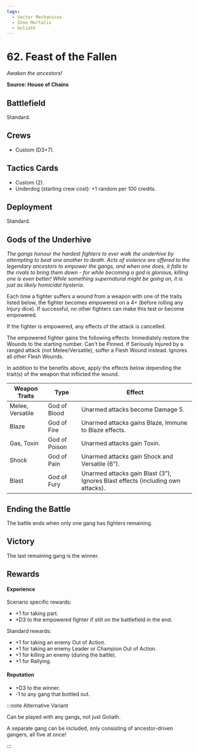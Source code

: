 ```yaml
---
tags:
  - Sector Mechanicus
  - Zone Mortalis
  - Goliath
---
```


# 62. Feast of the Fallen

_Awaken the ancestors!_

**Source: House of Chains**

## Battlefield

Standard.

## Crews

- Custom (D3+7).

## Tactics Cards

- Custom (2).
- Underdog (starting crew cost): +1 random per 100 credits.

## Deployment

Standard.

## Gods of the Underhive

_The gangs honour the hardest fighters to ever walk the underhive by attempting to beat one another to death. Acts of violence are offered to the legendary ancestors to empower the gangs, and when one does, it falls to the rivals to bring them down - for while becoming a god is glorious, killing one is even better! While something supernatural might be going on, it is just as likely homicidal hysteria._

Each time a fighter suffers a wound from a weapon with one of the traits listed below, the fighter becomes empowered on a 4+ (before rolling any Injury dice). If successful, no other fighters can make this test or become empowered.

If the fighter is empowered, any effects of the attack is cancelled.

The empowered fighter gains the following effects:
Immediately restore the Wounds to the starting number.
Can't be Pinned.
If Seriously Injured by a ranged attack (not Melee/Versatile), suffer a Flesh Wound instead.
Ignores all other Flesh Wounds.

In addition to the benefits above, apply the effects below depending the trait(s) of the weapon that inflicted the wound.

| Weapon Traits    | Type          | Effect                                                                          |
| ---------------- | ------------- | ------------------------------------------------------------------------------- |
| Melee, Versatile | God of Blood  | Unarmed attacks become Damage 5.                                                |
| Blaze            | God of Fire   | Unarmed attacks gains Blaze, Immune to Blaze effects.                           |
| Gas, Toxin       | God of Poison | Unarmed attacks gain Toxin.                                                     |
| Shock            | God of Pain   | Unarmed attacks gain Shock and Versatile (6”).                                  |
| Blast            | God of Fury   | Unarmed attacks gain Blast (3”), Ignores Blast effects (including own attacks). |

## Ending the Battle

The battle ends when only one gang has fighters remaining.

## Victory

The last remaining gang is the winner.

## Rewards

#### Experience

Scenario specific rewards:

- +1 for taking part.
- +D3 to the empowered fighter if still on the battlefield in the end.

Standard rewards:

- +1 for taking an enemy Out of Action.
- +1 for taking an enemy Leader or Champion Out of Action.
- +1 for killing an enemy (during the battle).
- +1 for Rallying.

#### Reputation

- +D3 to the winner.
- -1 to any gang that bottled out.

:::note Alternative Variant

Can be played with any gangs, not just Goliath.

A separate gang can be included, only consisting of ancestor-driven gangers, all five at once!

:::
